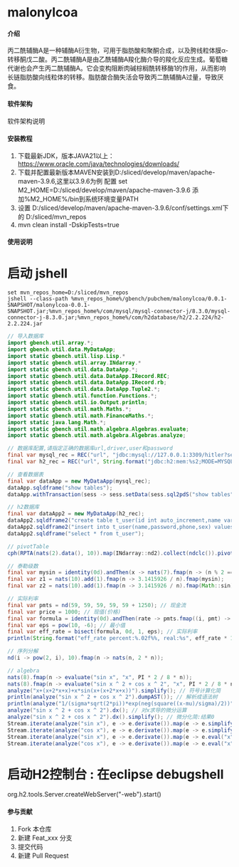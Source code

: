 # malonylcoa

#### 介绍
丙二酰辅酶A是一种辅酶A衍生物，可用于脂肪酸和聚酮合成，以及胯线粒体膜α-转移酮戊二酸。丙二酰辅酶A是由乙酰辅酶A羧化酶介导的羧化反应生成。葡萄糖代谢也会产生丙二酰辅酶A。它会变构阻断肉碱棕榈酰转移酶1的作用，从而影响长链脂肪酸向线粒体的转移。脂肪酸合酶失活会导致丙二酰辅酶A过量，导致厌食。

#### 软件架构
软件架构说明


#### 安装教程
1. 下载最新JDK，版本JAVA21以上：https://www.oracle.com/java/technologies/downloads/
2. 下载并配置最新版本MAVEN安装到D:/sliced/develop/maven/apache-maven-3.9.6,这里以3.9.6为例
   配置 set M2_HOME=D:/sliced/develop/maven/apache-maven-3.9.6
   添加%M2_HOME%/bin到系统环境变量PATH 
3. 设置 D:/sliced/develop/maven/apache-maven-3.9.6/conf/settings.xml下的
   <localRepository>D:/sliced/mvn_repos</localRepository>
4. mvn clean install -DskipTests=true 

#### 使用说明

# 启动 jshell
``` batch
set mvn_repos_home=D:/sliced/mvn_repos
jshell --class-path %mvn_repos_home%/gbench/pubchem/malonylcoa/0.0.1-SNAPSHOT/malonylcoa-0.0.1-SNAPSHOT.jar;%mvn_repos_home%/com/mysql/mysql-connector-j/8.3.0/mysql-connector-j-8.3.0.jar;%mvn_repos_home%/com/h2database/h2/2.2.224/h2-2.2.224.jar
```

``` java
// 导入数据库
import gbench.util.array.*;
import gbench.util.data.MyDataApp;
import static gbench.util.lisp.Lisp.*
import static gbench.util.array.INdarray.*
import static gbench.util.data.DataApp.*;
import static gbench.util.data.DataApp.IRecord.REC;
import static gbench.util.data.DataApp.IRecord.rb;
import static gbench.util.data.DataApp.Tuple2.*;
import static gbench.util.function.Functions.*;
import static gbench.util.io.Output.println;
import static gbench.util.math.Maths.*;
import static gbench.util.math.FinanceMaths.*;
import static java.lang.Math.*;
import static gbench.util.math.algebra.Algebras.evaluate;
import static gbench.util.math.algebra.Algebras.analyze;

// 数据库配置,请指定正确的数据库url,driver,user和password
final var mysql_rec = REC("url", "jdbc:mysql://127.0.0.1:3309/hitler?serverTimezone=UTC", "driver", "com.mysql.cj.jdbc.Driver", "user", "root", "password", "123456");
final var h2_rec = REC("url", String.format("jdbc:h2:mem:%s2;MODE=MYSQL;DB_CLOSE_DELAY=-1;database_to_upper=false;", "malonylcoa"), "driver", "org.h2.Driver","user", "root", "password", "123456");

// 查看数据表
final var dataApp = new MyDataApp(mysql_rec);
dataApp.sqldframe("show tables");
dataApp.withTransaction(sess -> sess.setData(sess.sql2pdS("show tables").fmap2(t -> nd(t.toList()))));

// h2数据库
final var dataApp2 = new MyDataApp(h2_rec);
dataApp2.sqldframe2("create table t_user(id int auto_increment,name varchar(128),password varchar(32),phone varchar(64),sex varchar)");
dataApp2.sqldframe2("insert into t_user(name,password,phone,sex) values ('zhangsan','123456','18120751773','man')");
dataApp2.sqldframe("select * from t_user");

// pivotTable
cph(RPTA(nats(2).data(), 10)).map(INdarray::nd2).collect(ndclc()).pivotTable(INdarray::length, nats(10).reverse().head(4).fmap(i -> (Function<INdarray<Integer>, Integer>) nd -> nd.get(i)));

// 泰勒级数
final var mysin = identity(0d).andThen(x -> nats(7).fmap(n -> (n % 2 == 0 ? 1 : -1) * 1d / fact(2 * n + 1) * pow(x, 2 * n + 1)).sum());
final var z1 = nats(10).add(1).fmap(n -> 3.1415926 / n).fmap(mysin);
final var z2 = nats(10).add(1).fmap(n -> 3.1415926 / n).fmap(Math::sin);

// 实际利率
final var pmts = nd(59, 59, 59, 59, 59 + 1250); // 现金流
final var price = 1000; // 现值(价格)
final var formula = identity(0d).andThen(rate -> pmts.fmap((i, pmt) -> pmt * pow(1 + rate, -(1 + i)))).andThen(pvs -> pvs.sum() - price); // 实际利率
final var eps = pow(10, -6); // 最小值
final var eff_rate = bisect(formula, 0d, 1, eps); // 实际利率
println(String.format("eff_rate percent:%.02f%%, real:%s", eff_rate * 100, eff_rate));

// 序列分解
nd(i -> pow(2, i), 10).fmap(n -> nats(n, 2 * n));

// algebra
nats(8).fmap(n -> evaluate("sin x", "x", PI * 2 / 8 * n));
nats(8).fmap(n -> evaluate("sin x ^ 2 + cos x ^ 2", "x", PI * 2 / 8 * n));
analyze("x+(x+2*x+x)+x*sin(x+(x+2*x+x))").simplify(); // 符号计算化简
println(analyze("sin x ^ 2 + cos x ^ 2").dumpAST()); // 解析成语法树
println(analyze("1/(sigma*sqrt(2*pi))*exp(neg(square((x-mu)/sigma)/2))").dumpAST()); // 正态分布概率密度
analyze("sin x ^ 2 + cos x ^ 2").dx(); // 对x求导的微分运算
analyze("sin x ^ 2 + cos x ^ 2").dx().simplify(); // 微分化简:结果0
Stream.iterate(analyze("sin x"), e -> e.derivate()).map(e -> e.simplify()).limit(10).collect(ndclc()); // sin 高阶导数 公式
Stream.iterate(analyze("cos x"), e -> e.derivate()).map(e -> e.simplify()).limit(10).collect(ndclc()); // cos 高阶导数 公式
Stream.iterate(analyze("sin x"), e -> e.derivate()).map(e -> e.eval("x", 0)).limit(10).collect(ndclc()); // sin 高阶导数 数值
Stream.iterate(analyze("cos x"), e -> e.derivate()).map(e -> e.eval("x", 0)).limit(10).collect(ndclc()); // cos 高阶导数 数值

```
# 启动H2控制台 : 在eclipse debugshell
org.h2.tools.Server.createWebServer("-web").start()

#### 参与贡献

1.  Fork 本仓库
2.  新建 Feat_xxx 分支
3.  提交代码
4.  新建 Pull Request
